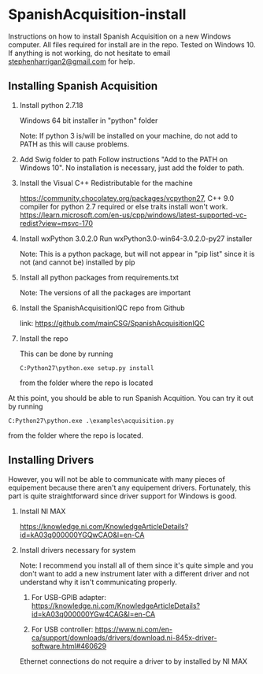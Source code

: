 # SpanishAcquisition-install

Instructions on how to install Spanish Acquisition on a new Windows computer. All files required for install are in the repo. Tested on Windows 10. If anything is not working, do not hesitate to email stephenharrigan2@gmail.com for help.

## Installing Spanish Acquisition

1.  Install python 2.7.18

    Windows 64 bit installer in "python" folder

    Note: If python 3 is/will be installed on your machine, do not add to PATH as this will cause problems.

2.  Add Swig folder to path
    Follow instructions "Add to the PATH on Windows 10". No installation is necessary, just add the folder to path.

2. Install the Visual C++ Redistributable for the machine

    https://community.chocolatey.org/packages/vcpython27, C++ 9.0 compiler for python 2.7 required or else traits install won't work.
    https://learn.microsoft.com/en-us/cpp/windows/latest-supported-vc-redist?view=msvc-170

3.  Install wxPython 3.0.2.0
    Run wxPython3.0-win64-3.0.2.0-py27 installer

    Note: This is a python package, but will not appear in "pip list" since it is not (and cannot be) installed by pip

4.  Install all python packages from requirements.txt

    Note: The versions of all the packages are important

5. Install the SpanishAcquisitionIQC repo from Github

    link: https://github.com/mainCSG/SpanishAcquisitionIQC

6. Install the repo

    This can be done by running 
    ```
    C:Python27\python.exe setup.py install
    ```
    from the folder where the repo is located


At this point, you should be able to run Spanish Acquition. You can try it out by running
```
C:Python27\python.exe .\examples\acquisition.py
```
from the folder where the repo is located. 

## Installing Drivers

However, you will not be able to communicate with many pieces of equipement because there aren't any equipement drivers. Fortunately, this part is quite straightforward since driver support for Windows is good.

1. Install NI MAX

    https://knowledge.ni.com/KnowledgeArticleDetails?id=kA03q000000YGQwCAO&l=en-CA

2. Install drivers necessary for system

    Note: I recommend you install all of them since it's quite simple and you don't want to add a new instrument later with a different driver and not understand why it isn't communicating properly.

    1. For USB-GPIB adapter: https://knowledge.ni.com/KnowledgeArticleDetails?id=kA03q000000YGw4CAG&l=en-CA
    
    2. For USB controller: https://www.ni.com/en-ca/support/downloads/drivers/download.ni-845x-driver-software.html#460629

    Ethernet connections do not require a driver to by installed by NI MAX
